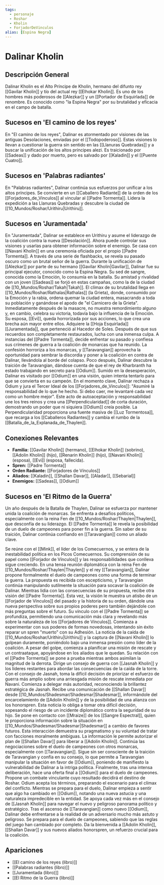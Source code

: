 ```yaml
---
tags:
  - personaje
  - Roshar
  - Kholin
  - ForjadorDeVinculos
alias: [Espina Negra]
---
```


# Dalinar Kholin

## Descripción General
Dalinar Kholin es el Alto Príncipe de Kholin, hermano del difunto rey [[Gavilar Kholin]] y tío del actual rey [[Elhokar Kholin]]. Es uno de los hombres más poderosos de [[Alezkar]] y un [[Portador de Esquirlada]] de renombre. Es conocido como "la Espina Negra" por su brutalidad y eficacia en el campo de batalla.

## Sucesos en 'El camino de los reyes'
En "El camino de los reyes", Dalinar es atormentado por visiones de las antiguas Desolaciones, enviadas por el [[Todopoderoso]]. Estas visiones lo llevan a cuestionar la guerra sin sentido en las [[Llanuras Quebradas]] y a buscar la unificación de los altos príncipes alezi. Es traicionado por [[Sadeas]] y dado por muerto, pero es salvado por [[Kaladin]] y el [[Puente Cuatro]].

## Sucesos en 'Palabras radiantes'
En "Palabras radiantes", Dalinar continúa sus esfuerzos por unificar a los altos príncipes. Se convierte en un [[Caballero Radiante]] de la orden de los [[Forjadores_de_Vinculos]] al vincular al [[Padre Tormenta]]. Lidera la expedición a las Llanuras Quebradas y descubre la ciudad de [[10_Mundos/Roshar/Urithiru|Urithiru]].

## Sucesos en 'Juramentada'
En "Juramentada", Dalinar se establece en Urithiru y asume el liderazgo de la coalición contra la nueva [[Desolación]]. Ahora puede controlar sus visiones y usarlas para obtener información sobre el enemigo. Se casa con [[Navani Kholin]] en una ceremonia oficiada por el propio [[Padre Tormenta]]. A través de una serie de flashbacks, se revela su pasado oscuro como un brutal señor de la guerra. Durante la unificación de [[Alezkar]] por parte de su hermano [[Gavilar Kholin|Gavilar]], Dalinar fue su principal ejecutor, conocido como la Espina Negra. Su sed de sangre, conocida como la Emoción, lo consumía en la batalla. Su amistad y rivalidad con un joven [[Sadeas]] se forjó en estas campañas, como la de la ciudad de [[10_Mundos/Roshar/Takah|Takah]]. El clímax de su brutalidad llega en [[10_Mundos/Roshar/Rathalas|Rathalas]] (la Grieta), donde, consumido por la Emoción y la rabia, ordena quemar la ciudad entera, masacrando a toda su población y ganándose el apodo de "el Carnicero de la Grieta". Inmediatamente después de la masacre, no muestra remordimiento alguno y, en cambio, celebra su victoria, todavía bajo la influencia de la Emoción. Su esposa, [[Evi]], queda horrorizada por sus acciones, lo que crea una brecha aún mayor entre ellos. Adquiere la [[Hoja Esquirlada]] [[Juramentada]], que perteneció al Hacedor de Soles. Después de que sus recuerdos son completamente restaurados, lucha con una inmensa culpa. A instancias del [[Padre Tormenta]], decide enfrentar su pasado y confiesa sus crímenes de guerra a la coalición de monarcas que ha reunido. La confesión horroriza a los monarcas, y [[Taravangian]] aprovecha la oportunidad para sembrar la discordia y poner a la coalición en contra de Dalinar, llevándola al borde del colapso. Poco después, Dalinar descubre la traición de Taravangian, dándose cuenta de que el rey de Kharbranth ha estado trabajando en secreto para [[Odium]]. Sumido en la desesperación, Dalinar es visitado por [[Odium]] en una visión, quien intenta tentarlo para que se convierta en su campeón. En el momento clave, Dalinar rechaza a Odium y jura el Tercer Ideal de los [[Forjadores_de_Vinculos]]: "Asumiré la responsabilidad de lo que he hecho. Si debo caer, me levantaré cada vez como un hombre mejor". Este acto de autoaceptación y responsabilidad une los tres reinos y crea una [[Perpendicularidad]] de corta duración, demostrando un poder que ni siquiera [[Odium]] creía posible. La Perpendicularidad proporciona una fuente masiva de [[Luz Tormentosa]], que recarga a los [[Caballeros Radiantes]] y cambia el rumbo de la [[Batalla_de_la_Explanada_de_Thaylen]].

## Conexiones Relevantes
* **Familia:** [[Gavilar Kholin]] (hermano), [[Elhokar Kholin]] (sobrino), [[Adolin Kholin]] (hijo), [[Renarin Kholin]] (hijo), [[Navani Kholin]] (esposa), [[Evi]] (esposa, fallecida).
* **Spren:** [[Padre Tormenta]]
* **Orden Radiante:** [[Forjadores de Vínculos]]
* **Aliados:** [[Kaladin]], [[Shallan Davar]], [[Aladar]], [[Sebarial]]
* **Enemigos:** [[Sadeas]], [[Odium]]

## Sucesos en 'El Ritmo de la Guerra'
Un año después de la Batalla de Thaylen, Dalinar se esfuerza por mantener unida la coalición de monarcas. Se enfrenta a desafíos políticos, especialmente con la reina Fen de [[10_Mundos/Roshar/Thaylen|Thaylen]], que desconfía de su liderazgo. El [[Padre Tormenta]] le revela la posibilidad de un duelo de campeones para poner fin a la guerra. Sin saber de su traición, Dalinar continúa confiando en [[Taravangian]] como un aliado clave.

Se reúne con el [[Mink]], el líder de los Comecuernos, y se entera de la inestabilidad política en los Picos Comecuernos. Su comprensión de su papel como [[Forjador de Vínculos]] y las responsabilidades que conlleva sigue creciendo. En una tensa reunión diplomática con la reina Fen de [[10_Mundos/Roshar/Thaylen|Thaylen]] y el rey [[Taravangian]], Dalinar propone formalmente el duelo de campeones como una forma de terminar la guerra. La propuesta es recibida con escepticismo, y Taravangian continúa manipulando sutilmente la situación para socavar la coalición de Dalinar. Mientras lidia con las consecuencias de su propuesta, recibe otra visión del [[Padre Tormenta]]. Esta vez, la visión le muestra un atisbo de un [[Forjador de Vínculos]] del pasado y la historia de su orden, dándole una nueva perspectiva sobre sus propios poderes pero también dejándole con más preguntas sobre el futuro. Su vínculo con el [[Padre Tormenta]] se profundiza, permitiendo una comunicación más clara y revelando más sobre la naturaleza de los [[Forjadores de Vínculos]]. Comienza a experimentar con sus poderes de formas novedosas, intentando sin éxito reparar un spren "muerto" con su Adhesión. La noticia de la caída de [[10_Mundos/Roshar/Urithiru|Urithiru]] y la captura de [[Navani Kholin]] lo golpean duramente, poniéndolo bajo una inmensa presión como líder de la coalición. A pesar del golpe, comienza a planificar una misión de rescate y un contraataque, apoyándose en los aliados que le quedan. Su relación con el [[Padre Tormenta]] se pone a prueba mientras ambos asimilan la magnitud de la derrota. Dirige un consejo de guerra con [[Jasnah Kholin]] y los líderes restantes para abordar las consecuencias de la caída de la torre. Con el consejo de Jasnah, toma la difícil decisión de priorizar el esfuerzo de guerra más amplio sobre una arriesgada misión de rescate inmediata por Navani. Comienza a delegar más autoridad, reconociendo la brillantez estratégica de Jasnah. Recibe una comunicación de [[Shallan Davar]] desde [[10_Mundos/Shadesmar/Shadesmar|Shadesmar]], informándole del encarcelamiento de [[Adolin Kholin]] y de la posibilidad de una alianza con los honorspren. Esta noticia lo obliga a tomar otra difícil decisión, sopesando el riesgo de un incidente diplomático contra la seguridad de su hijo. Se pone en contacto con [[Mraize]] de los [[Sangre Espectral]], quien le proporciona información sobre la situación en [[10_Mundos/Shadesmar/Shadesmar|Shadesmar]] a cambio de favores futuros. Esta interacción demuestra su pragmatismo y su voluntad de tratar con facciones moralmente ambiguas. La información le permite autorizar el plan de [[Shallan Davar]] para liberar a [[Adolin Kholin]]. Continúa las negociaciones sobre el duelo de campeones con otros monarcas, especialmente con [[Taravangian]]. Sigue sin ser consciente de la traición de Taravangian y confía en su consejo, lo que permite a Taravangian manipular la situación en favor de [[Odium]], poniendo de manifiesto la vulnerabilidad de Dalinar a la intriga política. Finalmente, tras una intensa deliberación, hace una oferta final a [[Odium]] para el duelo de campeones. Propone un combate vinculante cuyo resultado decidirá el destino de Roshar. Odium acepta los términos, preparando el escenario para el clímax del conflicto. Mientras se prepara para el duelo, Dalinar empieza a sentir que algo ha cambiado en [[Odium]], notando una nueva astucia y una naturaleza impredecible en la entidad. Se apoya cada vez más en el consejo de [[Jasnah Kholin]] para navegar el nuevo y peligroso panorama político y estratégico. Tras el ascenso de [[Taravangian]] como nuevo [[Odium]], Dalinar debe enfrentarse a la realidad de un adversario mucho más astuto y peligroso. Se prepara para el duelo de campeones, sabiendo que las reglas del juego han cambiado por completo. Da la bienvenida a [[Adolin Kholin]], [[Shallan Davar]] y sus nuevos aliados honorspren, un refuerzo crucial para la coalición.

## Apariciones
* [[El camino de los reyes (libro)]]
* [[Palabras radiantes (libro)]]
* [[Juramentada (libro)]]
* [[El Ritmo de la Guerra (libro)]]

